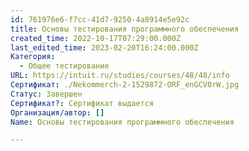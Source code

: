 ```yaml
---
id: 761976e6-f7cc-41d7-9250-4a8914e5e92c
title: Основы тестирования программного обеспечения
created_time: 2022-10-17T07:29:00.000Z
last_edited_time: 2023-02-20T16:24:00.000Z
Категория:
  - Общее тестирование
URL: https://intuit.ru/studies/courses/48/48/info
Сертификат: ./Nekommerch-2-1529872-ORF_enGCV0rW.jpg
Статус: Завершен
Сертификат?: Сертификат выдается
Организация/автор: []
Name: Основы тестирования программного обеспечения

---
```

